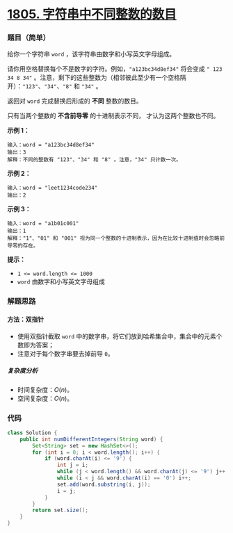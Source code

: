 # [1805. 字符串中不同整数的数目](https://leetcode.cn/problems/number-of-different-integers-in-a-string/)

### 题目（简单）

给你一个字符串 `word` ，该字符串由数字和小写英文字母组成。

请你用空格替换每个不是数字的字符。例如，`"a123bc34d8ef34"` 将会变成 `" 123 34 8 34"`
。注意，剩下的这些整数为（相邻彼此至少有一个空格隔开）：`"123"`、`"34"`、`"8"` 和 `"34"` 。

返回对 `word` 完成替换后形成的 **不同** 整数的数目。

只有当两个整数的 **不含前导零** 的十进制表示不同， 才认为这两个整数也不同。

**示例 1：**

```
输入：word = "a123bc34d8ef34"
输出：3
解释：不同的整数有 "123"、"34" 和 "8" 。注意，"34" 只计数一次。
```

**示例 2：**

```
输入：word = "leet1234code234"
输出：2
```

**示例 3：**

```
输入：word = "a1b01c001"
输出：1
解释："1"、"01" 和 "001" 视为同一个整数的十进制表示，因为在比较十进制值时会忽略前导零的存在。
```

**提示：**

* `1 <= word.length <= 1000`
* `word` 由数字和小写英文字母组成

### 解题思路

#### 方法：双指针

- 使用双指针截取 `word` 中的数字串，将它们放到哈希集合中，集合中的元素个数即为答案；
- 注意对于每个数字串要去掉前导 `0`。

##### 复杂度分析

- 时间复杂度：$O(n)$。
- 空间复杂度：$O(n)$。

### 代码

```java
class Solution {
    public int numDifferentIntegers(String word) {
        Set<String> set = new HashSet<>();
        for (int i = 0; i < word.length(); i++) {
            if (word.charAt(i) <= '9') {
                int j = i;
                while (j < word.length() && word.charAt(j) <= '9') j++;
                while (i < j && word.charAt(i) == '0') i++;
                set.add(word.substring(i, j));
                i = j;
            }
        }
        return set.size();
    }
}
```
